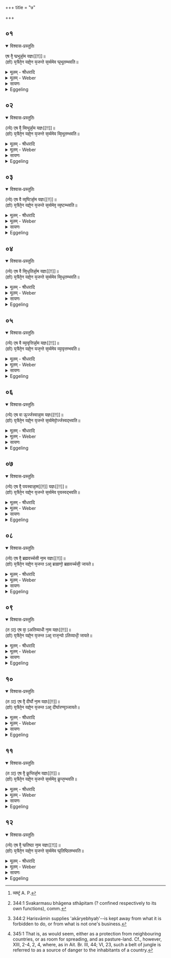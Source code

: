 +++
title = "७"

+++


## ०१


<details open><summary>विश्वास-प्रस्तुतिः</summary>

एष वै᳘ प्प्रभूर्न्ना᳘म यज्ञः[[!!]]॥  
(ज्ञो) य᳘त्रैते᳘न यज्ञे᳘न य᳘जन्ते स᳘र्व्वमेव प्प्र᳘भूतम्भवति॥
</details>

<details><summary>मूलम् - श्रीधरादि</summary>

एष वै᳘ प्प्रभूर्न्ना᳘म यज्ञः[[!!]]॥  
(ज्ञो) य᳘त्रैते᳘न यज्ञे᳘न य᳘जन्ते स᳘र्व्वमेव प्प्र᳘भूतम्भवति॥
</details>

<details><summary>मूलम् - Weber</summary>

एष वै᳘ प्रभूर्ना᳘म यज्ञः᳟॥  
य᳘त्रैते᳘न यज्ञे᳘न य᳘जन्ते स᳘र्वमेव प्र᳘भूतम् भवति॥
</details>

<details><summary>सायणः</summary>

…
</details>

<details><summary>Eggeling</summary>

1. Verily, this is the sacrifice called Strengthful: wherever they worship with this sacrifice, everything indeed becomes strong.
</details>


## ०२


<details open><summary>विश्वास-प्रस्तुतिः</summary>

(त्ये) एष वै᳘ व्विभूर्न्ना᳘म यज्ञः[[!!]]॥  
(ज्ञो) य᳘त्रैते᳘न यज्ञे᳘न य᳘जन्ते स᳘र्व्वमेव व्वि᳘भूतम्भवति॥
</details>

<details><summary>मूलम् - श्रीधरादि</summary>

(त्ये) एष वै᳘ व्विभूर्न्ना᳘म यज्ञः[[!!]]॥  
(ज्ञो) य᳘त्रैते᳘न यज्ञे᳘न य᳘जन्ते स᳘र्व्वमेव व्वि᳘भूतम्भवति॥
</details>

<details><summary>मूलम् - Weber</summary>

एष वै᳘ विभूर्ना᳘म यज्ञः᳟॥  
य᳘त्रैते᳘न यज्ञे᳘न य᳘जन्ते स᳘र्वमेव वि᳘भूतम् भवति॥
</details>

<details><summary>सायणः</summary>

…
</details>

<details><summary>Eggeling</summary>

2. Verily, this is the sacrifice called Plenteous: wherever they worship with this sacrifice, everything indeed becomes plentiful.
</details>


## ०३


<details open><summary>विश्वास-प्रस्तुतिः</summary>

(त्ये) एष वै व्य᳘ष्टिर्न्ना᳘म यज्ञः[[!!]]॥  
(ज्ञो) य᳘त्रैते᳘न यज्ञे᳘न य᳘जन्ते स᳘र्व्वमेव᳘ व्य᳘ष्टम्भवति॥
</details>

<details><summary>मूलम् - श्रीधरादि</summary>

(त्ये) एष वै व्य᳘ष्टिर्न्ना᳘म यज्ञः[[!!]]॥  
(ज्ञो) य᳘त्रैते᳘न यज्ञे᳘न य᳘जन्ते स᳘र्व्वमेव᳘ व्य᳘ष्टम्भवति॥
</details>

<details><summary>मूलम् - Weber</summary>

एष वै व्य᳘ष्टिर्ना᳘म यज्ञः᳟॥  
य᳘त्रैते᳘न यज्ञे᳘न य᳘जन्ते स᳘र्वमेव व्य᳘ष्टम् [^wbr_1] भवति॥  

[^wbr_1]: व्यष्टं᳘ A. P.
</details>

<details><summary>सायणः</summary>

…
</details>

<details><summary>Eggeling</summary>

3. Verily, this is the sacrifice called Obtainment: wherever they worship with this sacrifice, everything indeed becomes obtained.
</details>


## ०४


<details open><summary>विश्वास-प्रस्तुतिः</summary>

(त्ये) एष वै व्वि᳘धृतिर्न्ना᳘म यज्ञः[[!!]]॥  
(ज्ञो) य᳘त्रैते᳘न यज्ञे᳘न य᳘जन्ते स᳘र्व्वमेव व्वि᳘धृतम्भवति॥
</details>

<details><summary>मूलम् - श्रीधरादि</summary>

(त्ये) एष वै व्वि᳘धृतिर्न्ना᳘म यज्ञः[[!!]]॥  
(ज्ञो) य᳘त्रैते᳘न यज्ञे᳘न य᳘जन्ते स᳘र्व्वमेव व्वि᳘धृतम्भवति॥
</details>

<details><summary>मूलम् - Weber</summary>

एष वै वि᳘धृतिर्ना᳘म यज्ञः᳟॥  
य᳘त्रैते᳘न य᳘जन्ते स᳘र्वमेव वि᳘धृतम् भवति॥
</details>

<details><summary>सायणः</summary>

…
</details>

<details><summary>Eggeling</summary>

4. Verily, this is the sacrifice called Distinction: wherever they worship with this sacrifice, everything indeed becomes distinct [^egg_880].

[^egg_880]: 344:1 Svakarmasu bhāgena sthāpitam (? confined respectively to its own functions), comm.
</details>


## ०५


<details open><summary>विश्वास-प्रस्तुतिः</summary>

(त्ये) एष वै व्या᳘वृत्तिर्न्ना᳘म यज्ञः[[!!]]॥  
(ज्ञो) य᳘त्रैते᳘न यज्ञे᳘न यज᳘न्ते स᳘र्व्वमेव व्या᳘वृत्तम्भवति॥
</details>

<details><summary>मूलम् - श्रीधरादि</summary>

(त्ये) एष वै व्या᳘वृत्तिर्न्ना᳘म यज्ञः[[!!]]॥  
(ज्ञो) य᳘त्रैते᳘न यज्ञे᳘न यज᳘न्ते स᳘र्व्वमेव व्या᳘वृत्तम्भवति॥
</details>

<details><summary>मूलम् - Weber</summary>

एष वै व्या᳘वृत्तिर्ना᳘म यज्ञः᳟॥  
य᳘त्रैते᳘न यज्ञे᳘न यज᳘न्ते स᳘र्वमेव व्या᳘वृत्तम् भवति॥
</details>

<details><summary>सायणः</summary>

…
</details>

<details><summary>Eggeling</summary>

5. Verily, this is the sacrifice called Severance: wherever they worship with this sacrifice, everything indeed becomes severed [^egg_881].

[^egg_881]: 344:2 Harisvāmin supplies 'akāryebhyaḥ'--is kept away from what it is forbidden to do, or from what is not one's business.
</details>


## ०६


<details open><summary>विश्वास-प्रस्तुतिः</summary>

(त्ये) एष वा ऊ᳘र्ज्जस्वान्ना᳘म यज्ञः[[!!]]॥  
(ज्ञो) य᳘त्रैते᳘न यज्ञे᳘न य᳘जन्ते स᳘र्व्वमेवो᳘र्ज्जस्वद्भवति॥
</details>

<details><summary>मूलम् - श्रीधरादि</summary>

(त्ये) एष वा ऊ᳘र्ज्जस्वान्ना᳘म यज्ञः[[!!]]॥  
(ज्ञो) य᳘त्रैते᳘न यज्ञे᳘न य᳘जन्ते स᳘र्व्वमेवो᳘र्ज्जस्वद्भवति॥
</details>

<details><summary>मूलम् - Weber</summary>

एष वा ऊ᳘र्जस्वान्ना᳘म यज्ञः᳟॥  
य᳘त्रैते᳘न यज्ञे᳘न य᳘जन्ते स᳘र्वमेवो᳘र्जस्वद्भवति॥
</details>

<details><summary>सायणः</summary>

…
</details>

<details><summary>Eggeling</summary>

6. Verily, this is the sacrifice called Food-abounding: wherever they worship with this sacrifice, everything indeed becomes abounding in food.
</details>


## ०७


<details open><summary>विश्वास-प्रस्तुतिः</summary>

(त्ये) एष वै᳘ पयस्वान्ना᳘म[[!!]] यज्ञः[[!!]]॥  
(ज्ञो) य᳘त्रैते᳘न यज्ञे᳘न य᳘जन्ते स᳘र्व्वमेव प᳘यस्वद्भवति॥
</details>

<details><summary>मूलम् - श्रीधरादि</summary>

(त्ये) एष वै᳘ पयस्वान्ना᳘म[[!!]] यज्ञः[[!!]]॥  
(ज्ञो) य᳘त्रैते᳘न यज्ञे᳘न य᳘जन्ते स᳘र्व्वमेव प᳘यस्वद्भवति॥
</details>

<details><summary>मूलम् - Weber</summary>

एष वै प᳘यस्वान्ना᳘म यज्ञः᳟॥  
य᳘त्रैते᳘न यज्ञे᳘न य᳘जन्ते स᳘र्वमेव प᳘यस्वद्भवति॥
</details>

<details><summary>सायणः</summary>

…
</details>

<details><summary>Eggeling</summary>

7. Verily, this is the sacrifice called Sapful:

wherever they worship with this sacrifice, everything indeed becomes rich in sap (or drink).
</details>


## ०८


<details open><summary>विश्वास-प्रस्तुतिः</summary>

(त्ये) एष वै᳘ ब्रह्मवर्च्चसी ना᳘म यज्ञः[[!!]]॥  
(ज्ञो) य᳘त्रैते᳘न यज्ञे᳘न य᳘जन्त ऽआ᳘ ब्राह्मणो᳘ ब्रह्मवर्च्चसी᳘ जायते॥
</details>

<details><summary>मूलम् - श्रीधरादि</summary>

(त्ये) एष वै᳘ ब्रह्मवर्च्चसी ना᳘म यज्ञः[[!!]]॥  
(ज्ञो) य᳘त्रैते᳘न यज्ञे᳘न य᳘जन्त ऽआ᳘ ब्राह्मणो᳘ ब्रह्मवर्च्चसी᳘ जायते॥
</details>

<details><summary>मूलम् - Weber</summary>

एष वै᳘ ब्रह्मवर्चसी ना᳘म यज्ञः᳟॥  
य᳘त्रैते᳘न यज्ञे᳘न य᳘जन्त आ᳘ ब्राह्मणो᳘ ब्रह्मवर्चसी᳘ जायते॥
</details>

<details><summary>सायणः</summary>

…
</details>

<details><summary>Eggeling</summary>

8. Verily, this is the sacrifice called Abounding in holiness: wherever they worship with this sacrifice, the Brāhmaṇa is born as one rich in holiness.
</details>


## ०९


<details open><summary>विश्वास-प्रस्तुतिः</summary>

(त ऽए) एष वा᳘ ऽअतिव्याधी ना᳘म यज्ञः[[!!]]॥  
(ज्ञो) य᳘त्रैते᳘न यज्ञे᳘न य᳘जन्त ऽआ᳘ राज᳘न्यो ऽतिव्याधी᳘ जायते॥
</details>

<details><summary>मूलम् - श्रीधरादि</summary>

(त ऽए) एष वा᳘ ऽअतिव्याधी ना᳘म यज्ञः[[!!]]॥  
(ज्ञो) य᳘त्रैते᳘न यज्ञे᳘न य᳘जन्त ऽआ᳘ राज᳘न्यो ऽतिव्याधी᳘ जायते॥
</details>

<details><summary>मूलम् - Weber</summary>

एष वा᳘ अतिव्याधी ना᳘म यज्ञः᳟॥  
य᳘त्रैते᳘न यज्ञे᳘न य᳘जन्त आ᳘ राजॗन्योऽतिव्याधी᳘ जायते॥
</details>

<details><summary>सायणः</summary>

…
</details>

<details><summary>Eggeling</summary>

9. Verily, this is the sacrifice called Excelling in hitting: wherever they worship with this sacrifice, the Rājanya is born as one excelling in hitting (the mark).
</details>


## १०


<details open><summary>विश्वास-प्रस्तुतिः</summary>

(त ऽए) एष वै᳘ दीर्घो ना᳘म यज्ञः[[!!]]॥  
(ज्ञो) य᳘त्रैते᳘न यज्ञे᳘न य᳘जन्त ऽआ᳘ दीर्घारण्य᳘ञ्जायते॥
</details>

<details><summary>मूलम् - श्रीधरादि</summary>

(त ऽए) एष वै᳘ दीर्घो ना᳘म यज्ञः[[!!]]॥  
(ज्ञो) य᳘त्रैते᳘न यज्ञे᳘न य᳘जन्त ऽआ᳘ दीर्घारण्य᳘ञ्जायते॥
</details>

<details><summary>मूलम् - Weber</summary>

एष वै᳘ दीर्घो ना᳘म यज्ञः᳟॥  
य᳘त्रैते᳘न यज्ञे᳘न य᳘जन्त आ᳘ दीर्घारण्यं᳘ जायते॥
</details>

<details><summary>सायणः</summary>

…
</details>

<details><summary>Eggeling</summary>

10. Verily, this is the sacrifice called the Long (wide) one: wherever they worship with this sacrifice, a wide tract of forest-land will be provided [^egg_882].

[^egg_882]: 345:1 That is, as would seem, either as a protection from neighbouring countries, or as room for spreading, and as pasture-land. Cf., however, XIII, 2-4, 2, 4, where, as in Ait. Br. III, 44; VI, 23, such a belt of jungle is referred to as a source of danger to the inhabitants of a country.
</details>


## ११


<details open><summary>विश्वास-प्रस्तुतिः</summary>

(त ऽए) एष वै᳘ कॢप्तिर्न्ना᳘म यज्ञः[[!!]]॥  
(ज्ञो) य᳘त्रैते᳘न यज्ञे᳘न य᳘जन्ते स᳘र्व्वमेव᳘ कॢप्त᳘म्भवति॥
</details>

<details><summary>मूलम् - श्रीधरादि</summary>

(त ऽए) एष वै᳘ कॢप्तिर्न्ना᳘म यज्ञः[[!!]]॥  
(ज्ञो) य᳘त्रैते᳘न यज्ञे᳘न य᳘जन्ते स᳘र्व्वमेव᳘ कॢप्त᳘म्भवति॥
</details>

<details><summary>मूलम् - Weber</summary>

एष वै᳘ कॢप्तिर्ना᳘म यज्ञः᳟॥  
य᳘त्रैते᳘न यज्ञे᳘न य᳘जन्ते स᳘र्वमेव᳘ कॢप्त᳘म् भवति॥
</details>

<details><summary>सायणः</summary>

…
</details>

<details><summary>Eggeling</summary>

11. Verily, this is the sacrifice called Fitness: wherever they worship with this sacrifice, everything indeed becomes fit and proper.
</details>


## १२


<details open><summary>विश्वास-प्रस्तुतिः</summary>

(त्ये) एष वै᳘ प्प्रतिष्ठा ना᳘म यज्ञः[[!!]]॥  
(ज्ञो) य᳘त्रैते᳘न यज्ञे᳘न य᳘जन्ते स᳘र्व्वमेव प्प्र᳘तिष्ठितम्भवति॥
</details>

<details><summary>मूलम् - श्रीधरादि</summary>

(त्ये) एष वै᳘ प्प्रतिष्ठा ना᳘म यज्ञः[[!!]]॥  
(ज्ञो) य᳘त्रैते᳘न यज्ञे᳘न य᳘जन्ते स᳘र्व्वमेव प्प्र᳘तिष्ठितम्भवति॥
</details>

<details><summary>मूलम् - Weber</summary>

एष वै᳘ प्रतिष्ठा ना᳘म यज्ञः᳟॥  
य᳘त्रैते᳘न यज्ञे᳘न य᳘जन्ते स᳘र्वमेव प्र᳘तिष्ठितम् भवति॥
</details>

<details><summary>सायणः</summary>

…
</details>

<details><summary>Eggeling</summary>

12. Verily, this is the sacrifice called Support (foundation): wherever they worship with this sacrifice, everything indeed becomes supported (firmly established).
</details>

